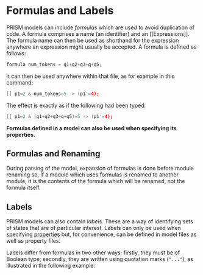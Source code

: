# Formulas and Labels
PRISM models can include _formulas_ which are used to avoid duplication of code. A formula comprises a name (an identifier) and an [[Expressions]]. The formula name can then be used as shorthand for the expression anywhere an expression might usually be accepted. A formula is defined as follows:

```c
formula num_tokens = q1+q2+q3+q+q5;
```

It can then be used anywhere within that file, as for example in this command:
```c
[] p1=2 & num_tokens=5 -> (p1'=4);
```

The effect is exactly as if the following had been typed:
```c
[] p1=2 & (q1+q2+q3+q+q5)=5 -> (p1'=4);
```

**Formulas defined in a model can also be used when specifying its properties.**

## Formulas and Renaming
During parsing of the model, expansion of formulas is done before module renaming so, if a module which uses formulas is renamed to another module, it is the contents of the formula which will be renamed, not the formula itself.

## Labels

PRISM models can also contain _labels_. These are a way of identifying sets of states that are of particular interest. Labels can only be used when specifying [properties](https://www.prismmodelchecker.org/manual/PropertySpecification/Main) but, for convenience, can be defined in model files as well as property files.

Labels differ from formulas in two other ways: firstly, they must be of Boolean type; secondly, they are written using quotation marks (`"..."`), as illustrated in the following example: